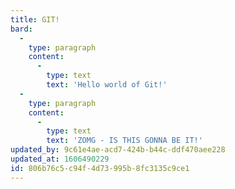 ```yaml
---
title: GIT!
bard:
  -
    type: paragraph
    content:
      -
        type: text
        text: 'Hello world of Git!'
  -
    type: paragraph
    content:
      -
        type: text
        text: 'ZOMG - IS THIS GONNA BE IT!'
updated_by: 9c61e4ae-acd7-424b-b44c-ddf470aee228
updated_at: 1606490229
id: 806b76c5-c94f-4d73-995b-8fc3135c9ce1
---
```

